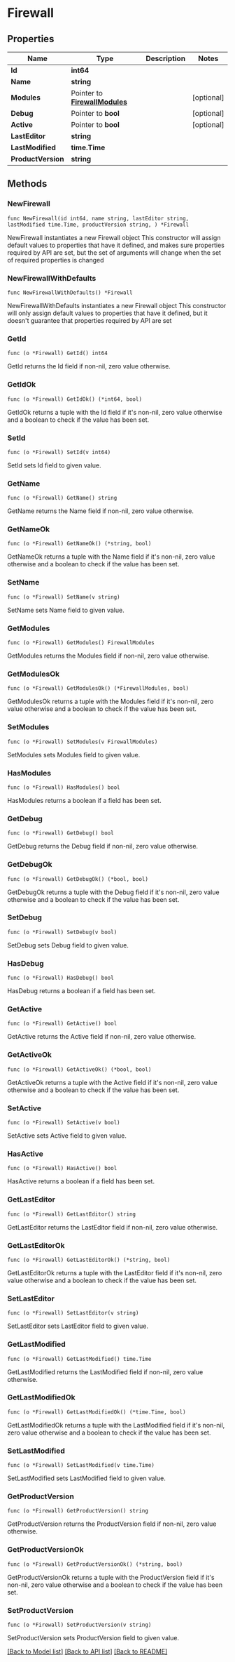 # Firewall

## Properties

Name | Type | Description | Notes
------------ | ------------- | ------------- | -------------
**Id** | **int64** |  | 
**Name** | **string** |  | 
**Modules** | Pointer to [**FirewallModules**](FirewallModules.md) |  | [optional] 
**Debug** | Pointer to **bool** |  | [optional] 
**Active** | Pointer to **bool** |  | [optional] 
**LastEditor** | **string** |  | 
**LastModified** | **time.Time** |  | 
**ProductVersion** | **string** |  | 

## Methods

### NewFirewall

`func NewFirewall(id int64, name string, lastEditor string, lastModified time.Time, productVersion string, ) *Firewall`

NewFirewall instantiates a new Firewall object
This constructor will assign default values to properties that have it defined,
and makes sure properties required by API are set, but the set of arguments
will change when the set of required properties is changed

### NewFirewallWithDefaults

`func NewFirewallWithDefaults() *Firewall`

NewFirewallWithDefaults instantiates a new Firewall object
This constructor will only assign default values to properties that have it defined,
but it doesn't guarantee that properties required by API are set

### GetId

`func (o *Firewall) GetId() int64`

GetId returns the Id field if non-nil, zero value otherwise.

### GetIdOk

`func (o *Firewall) GetIdOk() (*int64, bool)`

GetIdOk returns a tuple with the Id field if it's non-nil, zero value otherwise
and a boolean to check if the value has been set.

### SetId

`func (o *Firewall) SetId(v int64)`

SetId sets Id field to given value.


### GetName

`func (o *Firewall) GetName() string`

GetName returns the Name field if non-nil, zero value otherwise.

### GetNameOk

`func (o *Firewall) GetNameOk() (*string, bool)`

GetNameOk returns a tuple with the Name field if it's non-nil, zero value otherwise
and a boolean to check if the value has been set.

### SetName

`func (o *Firewall) SetName(v string)`

SetName sets Name field to given value.


### GetModules

`func (o *Firewall) GetModules() FirewallModules`

GetModules returns the Modules field if non-nil, zero value otherwise.

### GetModulesOk

`func (o *Firewall) GetModulesOk() (*FirewallModules, bool)`

GetModulesOk returns a tuple with the Modules field if it's non-nil, zero value otherwise
and a boolean to check if the value has been set.

### SetModules

`func (o *Firewall) SetModules(v FirewallModules)`

SetModules sets Modules field to given value.

### HasModules

`func (o *Firewall) HasModules() bool`

HasModules returns a boolean if a field has been set.

### GetDebug

`func (o *Firewall) GetDebug() bool`

GetDebug returns the Debug field if non-nil, zero value otherwise.

### GetDebugOk

`func (o *Firewall) GetDebugOk() (*bool, bool)`

GetDebugOk returns a tuple with the Debug field if it's non-nil, zero value otherwise
and a boolean to check if the value has been set.

### SetDebug

`func (o *Firewall) SetDebug(v bool)`

SetDebug sets Debug field to given value.

### HasDebug

`func (o *Firewall) HasDebug() bool`

HasDebug returns a boolean if a field has been set.

### GetActive

`func (o *Firewall) GetActive() bool`

GetActive returns the Active field if non-nil, zero value otherwise.

### GetActiveOk

`func (o *Firewall) GetActiveOk() (*bool, bool)`

GetActiveOk returns a tuple with the Active field if it's non-nil, zero value otherwise
and a boolean to check if the value has been set.

### SetActive

`func (o *Firewall) SetActive(v bool)`

SetActive sets Active field to given value.

### HasActive

`func (o *Firewall) HasActive() bool`

HasActive returns a boolean if a field has been set.

### GetLastEditor

`func (o *Firewall) GetLastEditor() string`

GetLastEditor returns the LastEditor field if non-nil, zero value otherwise.

### GetLastEditorOk

`func (o *Firewall) GetLastEditorOk() (*string, bool)`

GetLastEditorOk returns a tuple with the LastEditor field if it's non-nil, zero value otherwise
and a boolean to check if the value has been set.

### SetLastEditor

`func (o *Firewall) SetLastEditor(v string)`

SetLastEditor sets LastEditor field to given value.


### GetLastModified

`func (o *Firewall) GetLastModified() time.Time`

GetLastModified returns the LastModified field if non-nil, zero value otherwise.

### GetLastModifiedOk

`func (o *Firewall) GetLastModifiedOk() (*time.Time, bool)`

GetLastModifiedOk returns a tuple with the LastModified field if it's non-nil, zero value otherwise
and a boolean to check if the value has been set.

### SetLastModified

`func (o *Firewall) SetLastModified(v time.Time)`

SetLastModified sets LastModified field to given value.


### GetProductVersion

`func (o *Firewall) GetProductVersion() string`

GetProductVersion returns the ProductVersion field if non-nil, zero value otherwise.

### GetProductVersionOk

`func (o *Firewall) GetProductVersionOk() (*string, bool)`

GetProductVersionOk returns a tuple with the ProductVersion field if it's non-nil, zero value otherwise
and a boolean to check if the value has been set.

### SetProductVersion

`func (o *Firewall) SetProductVersion(v string)`

SetProductVersion sets ProductVersion field to given value.



[[Back to Model list]](../README.md#documentation-for-models) [[Back to API list]](../README.md#documentation-for-api-endpoints) [[Back to README]](../README.md)


